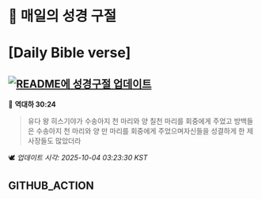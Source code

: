 # 🙏 매일의 성경 구절
# [Daily Bible verse]
## [![README에 성경구절 업데이트](https://github.com/DONGSUKA/first_test/actions/workflows/update-readme-bible.yml/badge.svg)](https://github.com/DONGSUKA/first_test/actions/workflows/update-readme-bible.yml)
<!-- START_BIBLE_VERSE -->
📖 **역대하 30:24**
> 유다 왕 히스기야가 수송아지 천 마리와 양 칠천 마리를 회중에게 주었고 방백들은 수송아지 천 마리와 양 만 마리를 회중에게 주었으며자신들을 성결하게 한 제사장들도 많았더라

🕊️ _업데이트 시각: 2025-10-04 03:23:30 KST_
  <!-- END_BIBLE_VERSE -->
## GITHUB_ACTION
